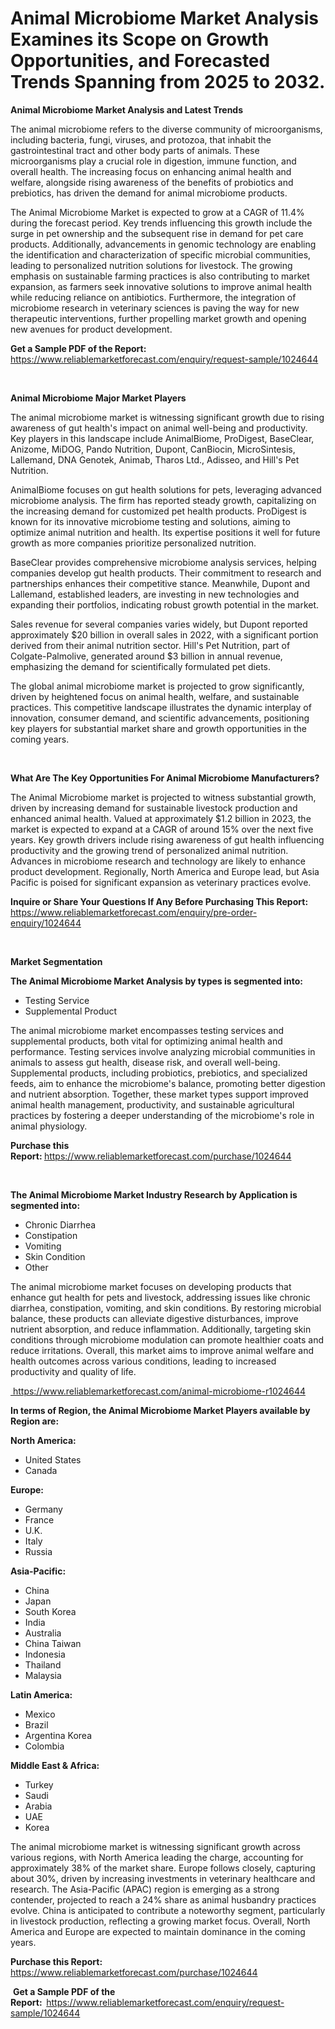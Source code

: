 <p><h1>Animal Microbiome Market Analysis Examines its Scope on Growth Opportunities, and Forecasted Trends Spanning from 2025 to 2032.</h1></p><p><strong>Animal Microbiome Market Analysis and Latest Trends</strong></p>
<p><p>The animal microbiome refers to the diverse community of microorganisms, including bacteria, fungi, viruses, and protozoa, that inhabit the gastrointestinal tract and other body parts of animals. These microorganisms play a crucial role in digestion, immune function, and overall health. The increasing focus on enhancing animal health and welfare, alongside rising awareness of the benefits of probiotics and prebiotics, has driven the demand for animal microbiome products.</p><p>The Animal Microbiome Market is expected to grow at a CAGR of 11.4% during the forecast period. Key trends influencing this growth include the surge in pet ownership and the subsequent rise in demand for pet care products. Additionally, advancements in genomic technology are enabling the identification and characterization of specific microbial communities, leading to personalized nutrition solutions for livestock. The growing emphasis on sustainable farming practices is also contributing to market expansion, as farmers seek innovative solutions to improve animal health while reducing reliance on antibiotics. Furthermore, the integration of microbiome research in veterinary sciences is paving the way for new therapeutic interventions, further propelling market growth and opening new avenues for product development.</p></p>
<p><strong>Get a Sample PDF of the Report:&nbsp;</strong> <a href="https://www.reliablemarketforecast.com/enquiry/request-sample/1024644?utm_campaign=3135&utm_medium=2&utm_source=Github&utm_content=ia&utm_term=17042025&utm_id=animal-microbiome">https://www.reliablemarketforecast.com/enquiry/request-sample/1024644</a></p>
<p>&nbsp;</p>
<p><strong>Animal Microbiome Major Market Players</strong></p>
<p><p>The animal microbiome market is witnessing significant growth due to rising awareness of gut health's impact on animal well-being and productivity. Key players in this landscape include AnimalBiome, ProDigest, BaseClear, Anizome, MiDOG, Pando Nutrition, Dupont, CanBiocin, MicroSintesis, Lallemand, DNA Genotek, Animab, Tharos Ltd., Adisseo, and Hill's Pet Nutrition.</p><p>AnimalBiome focuses on gut health solutions for pets, leveraging advanced microbiome analysis. The firm has reported steady growth, capitalizing on the increasing demand for customized pet health products. ProDigest is known for its innovative microbiome testing and solutions, aiming to optimize animal nutrition and health. Its expertise positions it well for future growth as more companies prioritize personalized nutrition.</p><p>BaseClear provides comprehensive microbiome analysis services, helping companies develop gut health products. Their commitment to research and partnerships enhances their competitive stance. Meanwhile, Dupont and Lallemand, established leaders, are investing in new technologies and expanding their portfolios, indicating robust growth potential in the market.</p><p>Sales revenue for several companies varies widely, but Dupont reported approximately $20 billion in overall sales in 2022, with a significant portion derived from their animal nutrition sector. Hill's Pet Nutrition, part of Colgate-Palmolive, generated around $3 billion in annual revenue, emphasizing the demand for scientifically formulated pet diets.</p><p>The global animal microbiome market is projected to grow significantly, driven by heightened focus on animal health, welfare, and sustainable practices. This competitive landscape illustrates the dynamic interplay of innovation, consumer demand, and scientific advancements, positioning key players for substantial market share and growth opportunities in the coming years.</p></p>
<p>&nbsp;</p>
<p><strong>What Are The Key Opportunities For Animal Microbiome Manufacturers?</strong></p>
<p><p>The Animal Microbiome market is projected to witness substantial growth, driven by increasing demand for sustainable livestock production and enhanced animal health. Valued at approximately $1.2 billion in 2023, the market is expected to expand at a CAGR of around 15% over the next five years. Key growth drivers include rising awareness of gut health influencing productivity and the growing trend of personalized animal nutrition. Advances in microbiome research and technology are likely to enhance product development. Regionally, North America and Europe lead, but Asia Pacific is poised for significant expansion as veterinary practices evolve.</p></p>
<p><strong>Inquire or Share Your Questions If Any Before Purchasing This Report:</strong> <a href="https://www.reliablemarketforecast.com/enquiry/pre-order-enquiry/1024644?utm_campaign=3135&utm_medium=2&utm_source=Github&utm_content=ia&utm_term=17042025&utm_id=animal-microbiome">https://www.reliablemarketforecast.com/enquiry/pre-order-enquiry/1024644</a></p>
<p>&nbsp;</p>
<p><strong>Market Segmentation</strong></p>
<p><strong>The Animal Microbiome Market Analysis by types is segmented into:</strong></p>
<p><ul><li>Testing Service</li><li>Supplemental Product</li></ul></p>
<p><p>The animal microbiome market encompasses testing services and supplemental products, both vital for optimizing animal health and performance. Testing services involve analyzing microbial communities in animals to assess gut health, disease risk, and overall well-being. Supplemental products, including probiotics, prebiotics, and specialized feeds, aim to enhance the microbiome's balance, promoting better digestion and nutrient absorption. Together, these market types support improved animal health management, productivity, and sustainable agricultural practices by fostering a deeper understanding of the microbiome's role in animal physiology.</p></p>
<p><strong>Purchase this Report:&nbsp;</strong><a href="https://www.reliablemarketforecast.com/purchase/1024644?utm_campaign=3135&utm_medium=2&utm_source=Github&utm_content=ia&utm_term=17042025&utm_id=animal-microbiome">https://www.reliablemarketforecast.com/purchase/1024644</a></p>
<p>&nbsp;</p>
<p><strong>The Animal Microbiome Market Industry Research by Application is segmented into:</strong></p>
<p><ul><li>Chronic Diarrhea</li><li>Constipation</li><li>Vomiting</li><li>Skin Condition</li><li>Other</li></ul></p>
<p><p>The animal microbiome market focuses on developing products that enhance gut health for pets and livestock, addressing issues like chronic diarrhea, constipation, vomiting, and skin conditions. By restoring microbial balance, these products can alleviate digestive disturbances, improve nutrient absorption, and reduce inflammation. Additionally, targeting skin conditions through microbiome modulation can promote healthier coats and reduce irritations. Overall, this market aims to improve animal welfare and health outcomes across various conditions, leading to increased productivity and quality of life.</p></p>
<p><a href="https://www.reliablemarketforecast.com/animal-microbiome-r1024644?utm_campaign=3135&utm_medium=2&utm_source=Github&utm_content=ia&utm_term=17042025&utm_id=animal-microbiome">&nbsp;https://www.reliablemarketforecast.com/animal-microbiome-r1024644</a></p>
<p><strong>In terms of Region, the Animal Microbiome Market Players available by Region are:</strong></p>
<p>
    <p> <strong> North America: </strong>
        <ul>
            <li>United States</li>
            <li>Canada</li>
        </ul>
        </p> 
    <p> <strong> Europe: </strong>
        <ul>
            <li>Germany</li>
            <li>France</li>
            <li>U.K.</li>
            <li>Italy</li>
            <li>Russia</li>
        </ul>
        </p> 
    <p> <strong> Asia-Pacific: </strong>
        <ul>
            <li>China</li>
            <li>Japan</li>
            <li>South Korea</li>
            <li>India</li>
            <li>Australia</li>
            <li>China Taiwan</li>
            <li>Indonesia</li>
            <li>Thailand</li>
            <li>Malaysia</li>
        </ul>
        </p> 
    <p> <strong> Latin America: </strong>
        <ul>
            <li>Mexico</li>
            <li>Brazil</li>
            <li>Argentina Korea</li>
            <li>Colombia</li>
        </ul>
        </p> 
    <p> <strong> Middle East & Africa: </strong>
        <ul>
            <li>Turkey</li>
            <li>Saudi</li>
            <li>Arabia</li>
            <li>UAE</li>
            <li>Korea</li>
        </ul>
    </p>
    </p>
<p><p>The animal microbiome market is witnessing significant growth across various regions, with North America leading the charge, accounting for approximately 38% of the market share. Europe follows closely, capturing about 30%, driven by increasing investments in veterinary healthcare and research. The Asia-Pacific (APAC) region is emerging as a strong contender, projected to reach a 24% share as animal husbandry practices evolve. China is anticipated to contribute a noteworthy segment, particularly in livestock production, reflecting a growing market focus. Overall, North America and Europe are expected to maintain dominance in the coming years.</p></p>
<p><strong>Purchase this Report: </strong><a href="https://www.reliablemarketforecast.com/purchase/1024644?utm_campaign=3135&utm_medium=2&utm_source=Github&utm_content=ia&utm_term=17042025&utm_id=animal-microbiome">https://www.reliablemarketforecast.com/purchase/1024644</a></p>
<p>&nbsp;<strong>Get a Sample PDF of the Report:&nbsp;&nbsp;</strong><a href="https://www.reliablemarketforecast.com/enquiry/request-sample/1024644?utm_campaign=3135&utm_medium=2&utm_source=Github&utm_content=ia&utm_term=17042025&utm_id=animal-microbiome">https://www.reliablemarketforecast.com/enquiry/request-sample/1024644</a></p>
<p><strong></strong></p>
<p><p></p><p></p><p></p></p>
